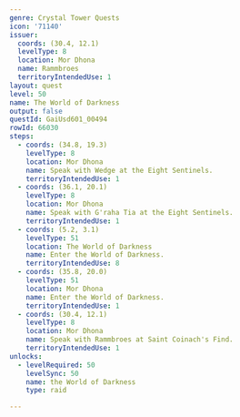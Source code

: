 ```yaml
---
genre: Crystal Tower Quests
icon: '71140'
issuer:
  coords: (30.4, 12.1)
  levelType: 8
  location: Mor Dhona
  name: Rammbroes
  territoryIntendedUse: 1
layout: quest
level: 50
name: The World of Darkness
output: false
questId: GaiUsd601_00494
rowId: 66030
steps:
  - coords: (34.8, 19.3)
    levelType: 8
    location: Mor Dhona
    name: Speak with Wedge at the Eight Sentinels.
    territoryIntendedUse: 1
  - coords: (36.1, 20.1)
    levelType: 8
    location: Mor Dhona
    name: Speak with G'raha Tia at the Eight Sentinels.
    territoryIntendedUse: 1
  - coords: (5.2, 3.1)
    levelType: 51
    location: The World of Darkness
    name: Enter the World of Darkness.
    territoryIntendedUse: 8
  - coords: (35.8, 20.0)
    levelType: 51
    location: Mor Dhona
    name: Enter the World of Darkness.
    territoryIntendedUse: 1
  - coords: (30.4, 12.1)
    levelType: 8
    location: Mor Dhona
    name: Speak with Rammbroes at Saint Coinach's Find.
    territoryIntendedUse: 1
unlocks:
  - levelRequired: 50
    levelSync: 50
    name: the World of Darkness
    type: raid

---
```

